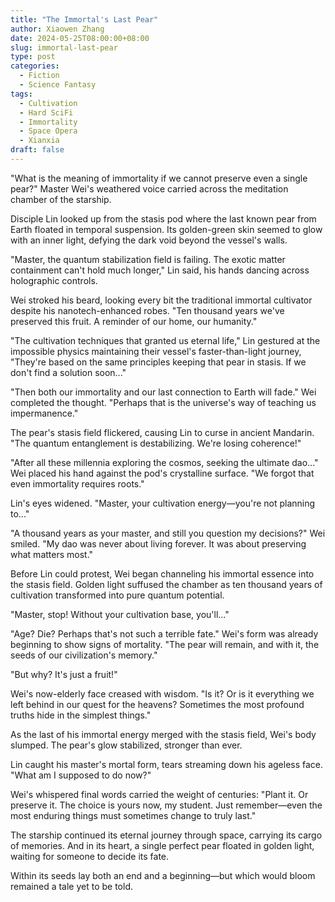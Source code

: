 ```yaml
---
title: "The Immortal's Last Pear"
author: Xiaowen Zhang
date: 2024-05-25T08:00:00+08:00
slug: immortal-last-pear
type: post
categories:
  - Fiction
  - Science Fantasy
tags:
  - Cultivation
  - Hard SciFi
  - Immortality
  - Space Opera
  - Xianxia
draft: false
---
```


"What is the meaning of immortality if we cannot preserve even a single pear?" Master Wei's weathered voice carried across the meditation chamber of the starship.

Disciple Lin looked up from the stasis pod where the last known pear from Earth floated in temporal suspension. Its golden-green skin seemed to glow with an inner light, defying the dark void beyond the vessel's walls.

"Master, the quantum stabilization field is failing. The exotic matter containment can't hold much longer," Lin said, his hands dancing across holographic controls.

Wei stroked his beard, looking every bit the traditional immortal cultivator despite his nanotech-enhanced robes. "Ten thousand years we've preserved this fruit. A reminder of our home, our humanity."

"The cultivation techniques that granted us eternal life," Lin gestured at the impossible physics maintaining their vessel's faster-than-light journey, "They're based on the same principles keeping that pear in stasis. If we don't find a solution soon..."

"Then both our immortality and our last connection to Earth will fade." Wei completed the thought. "Perhaps that is the universe's way of teaching us impermanence."

The pear's stasis field flickered, causing Lin to curse in ancient Mandarin. "The quantum entanglement is destabilizing. We're losing coherence!"

"After all these millennia exploring the cosmos, seeking the ultimate dao..." Wei placed his hand against the pod's crystalline surface. "We forgot that even immortality requires roots."

Lin's eyes widened. "Master, your cultivation energy—you're not planning to..."

"A thousand years as your master, and still you question my decisions?" Wei smiled. "My dao was never about living forever. It was about preserving what matters most."

Before Lin could protest, Wei began channeling his immortal essence into the stasis field. Golden light suffused the chamber as ten thousand years of cultivation transformed into pure quantum potential.

"Master, stop! Without your cultivation base, you'll..."

"Age? Die? Perhaps that's not such a terrible fate." Wei's form was already beginning to show signs of mortality. "The pear will remain, and with it, the seeds of our civilization's memory."

"But why? It's just a fruit!"

Wei's now-elderly face creased with wisdom. "Is it? Or is it everything we left behind in our quest for the heavens? Sometimes the most profound truths hide in the simplest things."

As the last of his immortal energy merged with the stasis field, Wei's body slumped. The pear's glow stabilized, stronger than ever.

Lin caught his master's mortal form, tears streaming down his ageless face. "What am I supposed to do now?"

Wei's whispered final words carried the weight of centuries: "Plant it. Or preserve it. The choice is yours now, my student. Just remember—even the most enduring things must sometimes change to truly last."

The starship continued its eternal journey through space, carrying its cargo of memories. And in its heart, a single perfect pear floated in golden light, waiting for someone to decide its fate.

Within its seeds lay both an end and a beginning—but which would bloom remained a tale yet to be told.